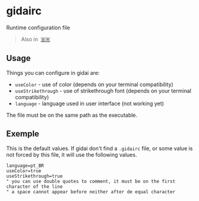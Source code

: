 # gidairc
Runtime configuration file

> Also in&nbsp;
> <a href="docs/pt_BR/GIDAIRC.md">🇧🇷</a>

## Usage

Things you can configure in gidai are:

- `useColor` - use of color (depends on your terminal compatibility)
- `useStrikethrough` - use of strikethrough font (depends on your terminal compatibility)
- `language` - language used in user interface (not working yet)

The file must be on the same path as the executable.

## Exemple

This is the default values. If gidai don't find a `.gidairc` file, or some value is not forced by this file, it will use the following values.
```
language=pt_BR
useColor=true
useStrikethrough=true
" you can use double quotes to comment, it must be on the first character of the line
" a space cannot appear before neither after de equal character
```
